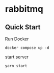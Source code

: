 # rabbitmq

## Quick Start

Run Docker

```
docker compose up -d
```

start server

```
yarn start
```
